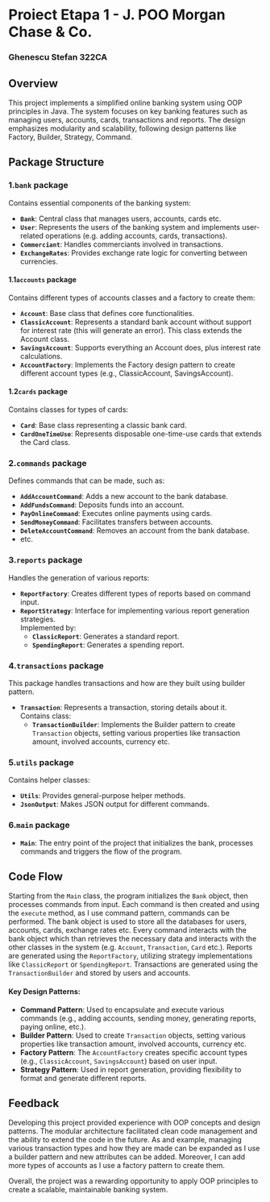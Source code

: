 # Proiect Etapa 1 - J. POO Morgan Chase & Co.
### Ghenescu Stefan 322CA

## Overview

This project implements a simplified online banking system using OOP principles in Java. The system 
focuses on key banking features such as managing users, accounts, cards, transactions and reports.
The design emphasizes modularity and scalability, following design patterns like Factory, Builder,
Strategy, Command.

## Package Structure

### 1.`bank` package

Contains essential components of the banking system:

- **`Bank`**: Central class that manages users, accounts, cards etc.
- **`User`**: Represents the users of the banking system and implements user-related operations 
  (e.g. adding accounts, cards, transactions).
- **`Commerciant`**: Handles commerciants involved in transactions.
- **`ExchangeRates`**: Provides exchange rate logic for converting between currencies.

#### 1.1`accounts` package

Contains different types of accounts classes and a factory to create them:

- **`Account`**: Base class that defines core functionalities.
- **`ClassicAccount`**: Represents a standard bank account without support for interest rate 
  (this will generate an error). This class extends the Account class.
- **`SavingsAccount`**: Supports everything an Account does, plus interest rate calculations.
- **`AccountFactory`**: Implements the Factory design pattern to create different account types (e.g., ClassicAccount, SavingsAccount).

#### 1.2`cards` package

Contains classes for types of cards:

- **`Card`**: Base class representing a classic bank card.
- **`CardOneTimeUse`**: Represents disposable one-time-use cards that extends the Card class.

### 2.`commands` package

Defines commands that can be made, such as:

- **`AddAccountCommand`**: Adds a new account to the bank database.
- **`AddFundsCommand`**: Deposits funds into an account.
- **`PayOnlineCommand`**: Executes online payments using cards.
- **`SendMoneyCommand`**: Facilitates transfers between accounts.
- **`DeleteAccountCommand`**: Removes an account from the bank database.
- etc.

### 3.`reports` package

Handles the generation of various reports:

- **`ReportFactory`**: Creates different types of reports based on command input.
- **`ReportStrategy`**: Interface for implementing various report generation strategies.  
Implemented by:
  - **`ClassicReport`**: Generates a standard report.
  - **`SpendingReport`**: Generates a spending report.

### 4.`transactions` package

This package handles transactions and how are they built using builder pattern.

- **`Transaction`**: Represents a transaction, storing details about it.  
Contains class:
  - **`TransactionBuilder`**: Implements the Builder pattern to create `Transaction` objects,
    setting various properties like transaction amount, involved accounts, currency etc.

### 5.`utils` package

Contains helper classes:

- **`Utils`**: Provides general-purpose helper methods.
- **`JsonOutput`**: Makes JSON output for different commands.

### 6.`main` package

- **`Main`**: The entry point of the project that initializes the bank, processes commands 
  and triggers the flow of the program.

## Code Flow 

Starting from the `Main` class, the program initializes the `Bank` object, then processes 
commands from input. Each command is then created and using the `execute` method, as I use 
command pattern, commands can be performed. The bank object is used to store all the databases 
for users, accounts, cards, exchange rates etc. Every command interacts with the bank object 
which than retrieves the necessary data and interacts with the other classes in the system 
(e.g. `Account`, `Transaction`, `Card` etc.). Reports are generated using the `ReportFactory`, 
utilizing strategy implementations like `ClassicReport` or `SpendingReport`. Transactions are 
generated using the `TransactionBuilder` and stored by users and accounts.

#### Key Design Patterns:

- **Command Pattern**: Used to encapsulate and execute various commands (e.g., adding accounts, 
  sending money, generating reports, paying online, etc.).
- **Builder Pattern**: Used to create `Transaction` objects, setting various properties 
  like transaction amount, involved accounts, currency etc.
- **Factory Pattern**: The `AccountFactory` creates specific account types (e.g., `ClassicAccount`, `SavingsAccount`) based on user input.
- **Strategy Pattern**: Used in report generation, providing flexibility to format and generate different reports.

## Feedback

Developing this project provided experience with OOP concepts and design patterns.
The modular architecture facilitated clean code management and the ability to extend the code in 
the future. As and example, managing various transaction types and how they are made can be 
expanded as I use a builder pattern and new attributes can be added. Moreover, I can add more 
types of accounts as I use a factory pattern to create them.

Overall, the project was a rewarding opportunity to apply OOP principles to create a scalable, 
maintainable banking system.